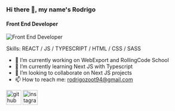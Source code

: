 ### Hi there 👋, my name's Rodrigo 
#### Front End Developer
![Front End Developer](https://www.xtrafondos.com/wallpapers/comer-dormir-codificar-repetir-5487.jpg)

Skills: REACT / JS / TYPESCRIPT / HTML / CSS / SASS

- 🔭 I’m currently working on WebExport and RollingCode School 
- 🌱 I’m currently learning Next JS with Typescript 
- 👯 I’m looking to collaborate on Next JS projects 
- 📫 How to reach me: rodrigozoot94@gmail.com 


[<img src='https://cdn.jsdelivr.net/npm/simple-icons@3.0.1/icons/github.svg' alt='github' height='40'>](https://github.com/@Rodrizio343)  [<img src='https://cdn.jsdelivr.net/npm/simple-icons@3.0.1/icons/instagram.svg' alt='instagram' height='40'>](https://www.instagram.com/rodri.martinz/)  

